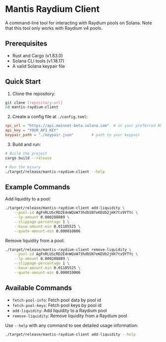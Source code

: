 # Mantis Raydium Client

A command-line tool for interacting with Raydium pools on Solana. Note that this tool only works with Raydium v4 pools.

## Prerequisites

- Rust and Cargo (v1.83.0)
- Solana CLI tools (v1.18.17)
- A valid Solana keypair file

## Quick Start

1. Clone the repository:

```bash
git clone [repository-url]
cd mantis-raydium-client
```

2. Create a config file at `./config.toml`:

```toml
rpc_url = "https://api.mainnet-beta.solana.com"  # or your preferred RPC
api_key = "YOUR_API_KEY"
keypair_path = "./keypair.json"        # path to your keypair
```

3. Build and run:

```bash
# Build the project
cargo build --release

# Run the binary
./target/release/mantis-raydium-client --help
```

## Example Commands

Add liquidity to a pool:

```bash
./target/release/mantis-raydium-client add-liquidity \
    --pool-id AgFnRLUScRD2E4nWQxW73hdbSN7eKEUb2jHX7tx9YTYc \
    --lp-amount 0.000288889 \
    --slippage-percentage 1 \
    --base-amount-min 0.01105525 \
    --quote-amount-min 0.000010006
```

Remove liquidity from a pool:

```bash
./target/release/mantis-raydium-client remove-liquidity \
    --pool-id AgFnRLUScRD2E4nWQxW73hdbSN7eKEUb2jHX7tx9YTYc \
    --lp-amount 0.000288889 \
    --slippage-percentage 1 \
    --base-amount-min 0.01105525 \
    --quote-amount-min 0.000010006
```

## Available Commands

- `fetch-pool-info`: Fetch pool data by pool id
- `fetch-pool-keys`: Fetch pool keys by pool id
- `add-liquidity`: Add liquidity to a Raydium pool
- `remove-liquidity`: Remove liquidity from a Raydium pool

Use `--help` with any command to see detailed usage information:

```bash
./target/release/mantis-raydium-client add-liquidity --help
```
